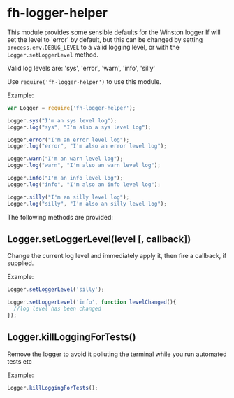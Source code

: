 fh-logger-helper
========================

This module provides some sensible defaults for the Winston logger
If will set the level to 'error' by default, but this can be changed
by setting `process.env.DEBUG_LEVEL` to a valid logging level, or with
the `Logger.setLoggerLevel` method.

Valid log levels are: 'sys', 'error', 'warn', 'info', 'silly'

Use `require('fh-logger-helper')` to use this module. 

Example:

```js
var Logger = require('fh-logger-helper');

Logger.sys("I'm an sys level log");
Logger.log("sys", "I'm also a sys level log");

Logger.error("I'm an error level log");
Logger.log("error", "I'm also an error level log");

Logger.warn("I'm an warn level log");
Logger.log("warn", "I'm also an warn level log");

Logger.info("I'm an info level log");
Logger.log("info", "I'm also an info level log");

Logger.silly("I'm an silly level log");
Logger.log("silly", "I'm also an silly level log");

```

The following methods are provided:

## Logger.setLoggerLevel(level [, callback])

Change the current log level and immediately apply it, then fire a callback, if
supplied.

Example:

```js
Logger.setLoggerLevel('silly');

Logger.setLoggerLevel('info', function levelChanged(){
  //log level has been changed
});
```

## Logger.killLoggingForTests()

Remove the logger to avoid it polluting the terminal while you run automated tests etc

Example:

```js
Logger.killLoggingForTests();
```